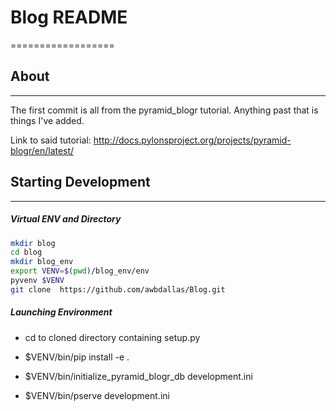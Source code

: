 # Blog README
==================


## About
--------------

The first commit is all from the pyramid_blogr tutorial. Anything past that is
things I've added. 

Link to said tutorial: http://docs.pylonsproject.org/projects/pyramid-blogr/en/latest/


## Starting Development
---------------

##### Virtual ENV and Directory
```bash
mkdir blog
cd blog
mkdir blog_env
export VENV=$(pwd)/blog_env/env
pyvenv $VENV
git clone  https://github.com/awbdallas/Blog.git
```


##### Launching Environment

- cd to cloned directory containing setup.py

- $VENV/bin/pip install -e .

- $VENV/bin/initialize_pyramid_blogr_db development.ini

- $VENV/bin/pserve development.ini
